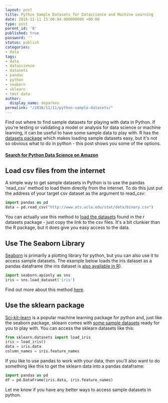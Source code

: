 ```yaml
---
layout: post
title: Python Sample Datasets for Datascience and Machine Learning
date: 2016-11-11 15:00:04.000000000 +00:00
type: post
parent_id: '0'
published: true
password: ''
status: publish
categories:
- data
tags:
- data
- datascience
- datasets
- pandas
- python
- seaborn
- sklearn
- test data
author:
  display_name: deparkes
permalink: "/2016/11/11/python-sample-datasets/"
---
```

Find out where to find sample datasets for playing with data in Python. If you're testing or validating a model or analysis for data science or machine learning, it can be useful to have some sample data to play with. R has the <a href="http://stat.ethz.ch/R-manual/R-devel/library/datasets/html/00Index.html">datasets package</a> which makes loading sample datasets easy, but it's not so obvious what to do in python - this post shows you some of the options.
<h4><a href='http://&lt;a%20target="_blank"%20href="https://www.amazon.co.uk/gp/search/ref=as_li_qf_sp_sr_tl?ie=UTF8&amp;tag=deparkescouk-21&amp;keywords=python%20data%20science&amp;index=aps&amp;camp=1634&amp;creative=6738&amp;linkCode=ur2&amp;linkId=7e00f18752b2e2729cddac0a1710344d"&gt;python%20data%20science&lt;/a&gt;&lt;img%20src="//ir-uk.amazon-adsystem.com/e/ir?t=deparkescouk-21&amp;l=ur2&amp;o=2&amp;camp=1634"%20width="1"%20height="1"%20border="0"%20alt=""%20style="border:none%20!important;%20margin:0px%20!important;"%20/&gt;'>Search for Python Data Science on Amazon</a></h4>
<h2>Load csv files from the internet</h2>
A simple way to get sample datasets in Python is to use the pandas 'read_csv' method to load them directly from the internet. To do this just put the address of your target csv dataset as the argument to read_csv:

```python
import pandas as pd
data = pd.read_csv("http://www.ats.ucla.edu/stat/data/binary.csv")
```

You can actually use this method to <a href="https://vincentarelbundock.github.io/Rdatasets/datasets.html">load the datasets</a> found in the r datasets package - just copy the link to the csv files. It's a bit clunkier than the R package, but it does give you easy access to the data.<code><span class="kwd">
</span></code>
<h2>Use The Seaborn Library</h2>
<a href="{{site.baseurl}}/2015/05/05/seaborn-python-plotting-library/">Seaborn</a> is primarily a plotting library for python, but you can also use it to access sample datasets. The example below loads the iris dataset as a pandas dataframe (the iris dataset is <a href="https://stat.ethz.ch/R-manual/R-devel/library/datasets/html/iris.html">also available in R</a>).

```python
import seaborn.apionly as sns
iris = sns.load_dataset('iris')
```

Find out more about this method <a href="http://stackoverflow.com/questions/28417293/sample-datasets-in-pandas">here</a>.
<h2>Use the sklearn package</h2>
<a href="http://scikit-learn.org/stable/">Sci-kit-learn</a> is a popular machine learning package for python and, just like the seaborn package, sklearn comes with <a href="http://scikit-learn.org/stable/datasets/">some sample datasets</a> ready for you to play with.
You can access the sklearn datasets like this:

```python
from sklearn.datasets import load_iris
iris = load_iris()
data = iris.data
column_names = iris.feature_names
```

If you like to use pandas to work with your data, then you'll also want to do something like this to get the sklearn data into a pandas dataframe:

```python
import pandas as pd
df = pd.DataFrame(iris.data, iris.feature_names)
```

Let me know if you have any better ways to access sample datasets in python.
